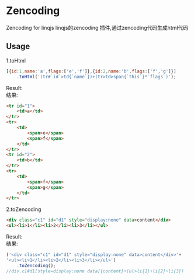 # Zencoding

Zencoding for linqjs
linqjs的zencoding 插件,通过zencoding代码生成html代码

## Usage

1.toHtml
```javascript
[{id:1,name:'a',flags:['e','f']},{id:2,name:'b',flags:['f','g']}]
    .toHtml('(tr#`id`>td{`name`})+(tr>td>span{`this`}*`flags`)');
```
Result:  
结果:  
```html
<tr id="1">
    <td>a</td>
</tr>
<tr>
    <td>
        <span>e</span>
        <span>f</span>
    </td>
</tr>
<tr id="2">
    <td>b</td>
</tr>
<tr>
    <td>
        <span>f</span>
        <span>g</span>
    </td>
</tr>
```

2.toZencoding
```html
<div class="c1" id="d1" style="display:none" data>content</div>
<ul><li>1</li><li>2</li><li>3</li></ul>
```
Result:  
结果:  
```javascript
('<div class="c1" id="d1" style="display:none" data>content</div>'+
'<ul><li>1</li><li>2</li><li>3</li></ul>')
    .toZencoding();
//div.c1#d1[style=display:none data]{content}+(ul>li{1}+li{2}+li{3})
```